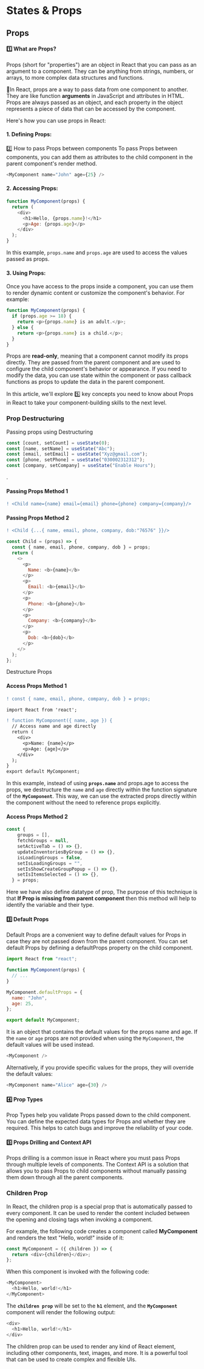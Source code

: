 # States & Props

## Props

#### 1️⃣ What are Props?

Props (short for "properties") are an object in React that you can pass as an argument to a component. They can be anything from strings, numbers, or arrays, to more complex data structures and functions.

🚀In React, props are a way to pass data from one component to another. They are like function **arguments** in JavaScript and attributes in HTML. Props are always passed as an object, and each property in the object represents a piece of data that can be accessed by the component.

Here's how you can use props in React:

#### 1. Defining Props:

2️⃣ How to pass Props between components
To pass Props between components, you can add them as attributes to the child component in the parent component's render method.

```javascript
<MyComponent name="John" age={25} />
```

#### 2. Accessing Props:

```javascript
function MyComponent(props) {
  return (
    <div>
      <h1>Hello, {props.name}!</h1>
      <p>Age: {props.age}</p>
    </div>
  );
}
```

In this example, `props.name` and `props.age` are used to access the values passed as props.

#### 3. Using Props:

Once you have access to the props inside a component, you can use them to render dynamic content or customize the component's behavior. For example:

```javascript
function MyComponent(props) {
  if (props.age >= 18) {
    return <p>{props.name} is an adult.</p>;
  } else {
    return <p>{props.name} is a child.</p>;
  }
}
```

Props are **read-only**, meaning that a component cannot modify its props directly. They are passed from the parent component and are used to configure the child component's behavior or appearance. If you need to modify the data, you can use state within the component or pass callback functions as props to update the data in the parent component.

In this article, we'll explore 5️⃣ key concepts you need to know about Props in React to take your component-building skills to the next level.

### Prop Destructuring

Passing props using Destructuring

```javascript
const [count, setCount] = useState(0);
const [name, setName] = useState("Abc");
const [email, setEmail] = useState("Xyz@gmail.com");
const [phone, setPhone] = useState("030002312312");
const [company, setCompany] = useState("Enable Hours");
```

.

#### Passing Props Method 1

```diff
! <Child name={name} email={email} phone={phone} company={company}/>
```

#### Passing Props Method 2

```diff
! <Child {...{ name, email, phone, company, dob:"76576" }}/>
```

```javascript
const Child = (props) => {
  const { name, email, phone, company, dob } = props;
  return (
    <>
      <p>
        Name: <b>{name}</b>
      </p>
      <p>
        Email: <b>{email}</b>
      </p>
      <p>
        Phone: <b>{phone}</b>
      </p>
      <p>
        Company: <b>{company}</b>
      </p>
      <p>
        Dob: <b>{dob}</b>
      </p>
    </>
  );
};
```

Destructure Props

#### Access Props Method 1

```diff
! const { name, email, phone, company, dob } = props;
```

```diff
import React from 'react';

! function MyComponent({ name, age }) {
  // Access name and age directly
  return (
    <div>
      <p>Name: {name}</p>
      <p>Age: {age}</p>
    </div>
  );
}
export default MyComponent;
```

In this example, instead of using **`props.name`** and props.age to access the props, we destructure the `name` and `age` directly within the function signature of the **`MyComponent`**. This way, we can use the extracted props directly within the component without the need to reference props explicitly.

#### Access Props Method 2

```javascript
const {
    groups = [],
    fetchGroups = null,
    setActiveTab = () => {},
    updateInventoriesByGroup = () => {},
    isLoadingGroups = false,
    setIsLoadingGroups = "",
    setIsShowCreateGroupPopup = () => {},
    setIsItemsSelected = () => {},
  } = props;
```
Here we have also define datatype of prop, The purpose of this technique is that **If Prop is missing from parent component** then this method will help to identify the variable and their type.

#### 3️⃣ Default Props

Default Props are a convenient way to define default values for Props in case they are not passed down from the parent component. You can set default Props by defining a defaultProps property on the child component.

```javascript
import React from "react";

function MyComponent(props) {
  // ...
}

MyComponent.defaultProps = {
  name: "John",
  age: 25,
};

export default MyComponent;
```

It is an object that contains the default values for the props name and age. If the `name` or `age` props are not provided when using the `MyComponent`, the default values will be used instead.

```javascript
<MyComponent />
```

Alternatively, if you provide specific values for the props, they will override the default values:

```javascript
<MyComponent name="Alice" age={30} />
```

#### 4️⃣ Prop Types

Prop Types help you validate Props passed down to the child component. You can define the expected data types for Props and whether they are required. This helps to catch bugs and improve the reliability of your code.

#### 5️⃣ Props Drilling and Context API

Props drilling is a common issue in React where you must pass Props through multiple levels of components. The Context API is a solution that allows you to pass Props to child components without manually passing them down through all the parent components.

### Children Prop

In React, the children prop is a special prop that is automatically passed to every component. It can be used to render the content included between the opening and closing tags when invoking a component.

For example, the following code creates a component called **MyComponent** and renders the text "Hello, world!" inside of it:

```javascript
const MyComponent = ({ children }) => {
  return <div>{children}</div>;
};
```

When this component is invoked with the following code:

```javascript
<MyComponent>
  <h1>Hello, world!</h1>
</MyComponent>
```

The **`children prop`** will be set to the **`h1`** element, and the **`MyComponent`** component will render the following output:

```javascript
<div>
  <h1>Hello, world!</h1>
</div>
```

The children prop can be used to render any kind of React element, including other components, text, images, and more. It is a powerful tool that can be used to create complex and flexible UIs.

